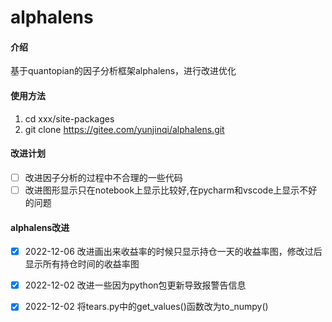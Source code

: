 # alphalens

#### 介绍
基于quantopian的因子分析框架alphalens，进行改进优化

#### 使用方法

1. cd xxx/site-packages
2. git clone https://gitee.com/yunjinqi/alphalens.git

#### 改进计划
- [ ] 改进因子分析的过程中不合理的一些代码
- [ ] 改进图形显示只在notebook上显示比较好,在pycharm和vscode上显示不好的问题

#### alphalens改进

- [x] 2022-12-06 改进画出来收益率的时候只显示持仓一天的收益率图，修改过后显示所有持仓时间的收益率图
- [x] 2022-12-02 改进一些因为python包更新导致报警告信息
- [x] 2022-12-02 将tears.py中的get_values()函数改为to_numpy()

